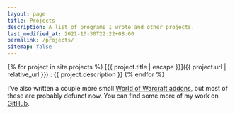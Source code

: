 ```yaml
---
layout: page
title: Projects
description: A list of programs I wrote and other projects.
last_modified_at: 2021-10-30T22:22+08:00
permalink: /projects/
sitemap: false
---
```


{% for project in site.projects %}
[{{ project.title | escape }}]({{ project.url | relative_url }})
: {{ project.description }}
{% endfor %}

I've also written a couple more small [World of Warcraft addons][curseforge], but most of
these are probably defunct now.  You can find some more of my work on [GitHub][].

[GitHub]: https://github.com/meribold
[curseforge]: https://www.curseforge.com/members/meribold/projects
[flutterrust]: https://github.com/meribold/flutterrust
